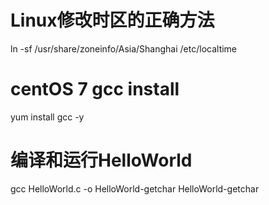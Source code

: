 # Linux修改时区的正确方法
ln -sf /usr/share/zoneinfo/Asia/Shanghai /etc/localtime
# centOS 7 gcc install
yum install gcc -y
# 编译和运行HelloWorld
gcc HelloWorld.c -o HelloWorld-getchar
HelloWorld-getchar

